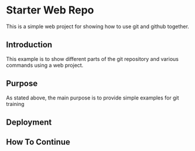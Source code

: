 # Starter Web Repo

This is a simple web project for showing how to use git and github together.

## Introduction

This example is to show different parts of the git repository and various commands using a web project.

## Purpose

As stated above, the main purpose is to provide simple examples for git training

## Deployment

## How To Continue
